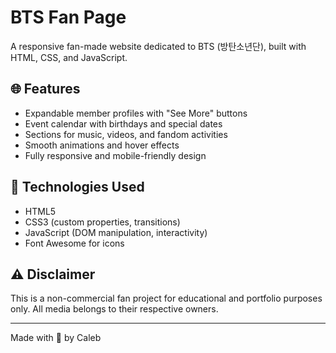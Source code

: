 # BTS Fan Page

A responsive fan-made website dedicated to BTS (방탄소년단), built with HTML, CSS, and JavaScript.

## 🌐 Features

- Expandable member profiles with "See More" buttons
- Event calendar with birthdays and special dates
- Sections for music, videos, and fandom activities
- Smooth animations and hover effects
- Fully responsive and mobile-friendly design

## 🚀 Technologies Used

- HTML5  
- CSS3 (custom properties, transitions)  
- JavaScript (DOM manipulation, interactivity)  
- Font Awesome for icons

## ⚠️ Disclaimer

This is a non-commercial fan project for educational and portfolio purposes only. All media belongs to their respective owners.

---

Made with 💜 by Caleb


